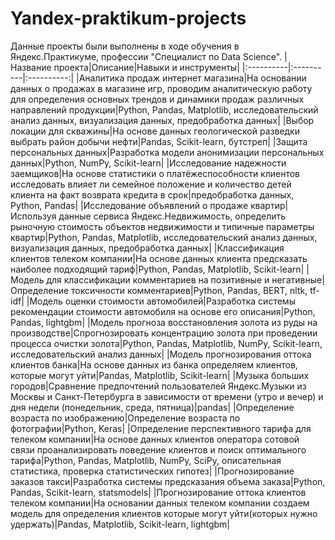 # Yandex-praktikum-projects
Данные проекты были выполнены в ходе обучения в Яндекс.Практикуме, профессии "Специалист по Data Science".
|Название проекта|Описание|Навыки и инструменты|
|:----------|:----------|:----------:|
|Аналитика продаж интернет магазина|На основании данных о продажах в магазине игр, проводим аналитическую работу для определения основных трендов и динамики продаж различных направлений продукции|Python, Pandas, Matplotlib, исследовательский анализ данных, визуализация данных, предобработка данных|
|Выбор локации для скважины|На основе данных геологической разведки выбрать район добычи нефти|Pandas, Scikit-learn, бутстреп|
|Защита персональных данных|Разработка модели анонимизации персональных данных|Python, NumPy, Scikit-learn|
|Исследование надежности заемщиков|На основе статистики о платёжеспособности клиентов исследовать влияет ли семейное положение и количество детей клиента на факт возврата кредита в срок|предобработка данных, Python, Pandas|
|Исследование объявлений о продаже квартир|Используя данные сервиса Яндекс.Недвижимость, определить рыночную стоимость объектов недвижимости и типичные параметры квартир|Python, Pandas, Matplotlib, исследовательский анализ данных, визуализация данных, предобработка данных|
|Классификация клиентов телеком компании|На основе данных клиента предсказать наиболее подходящий тариф|Python, Pandas, Matplotlib, Scikit-learn|
|Модель для классификации комментариев на позитивные и негативные|Определение токсичности комментариев|Python, Pandas, BERT, nltk, tf-idf|
|Модель оценки стоимости автомобилей|Разработка системы рекомендации стоимости автомобиля на основе его описания|Python, Pandas, lightgbm|
|Модель прогноза восстановления золота из руды на производстве|Спрогнозировать концентрацию золота при проведении процесса очистки золота|Python, Pandas, Matplotlib, NumPy, Scikit-learn, исследовательский анализ данных|
|Модель прогнозирования оттока клиентов банка|На основе данных из банка определяем клиентов, которые могут уйти|Pandas, Matplotlib, Scikit-learn|
|Музыка больших городов|Сравнение предпочтений пользователей Яндекс.Музыки из Москвы и Санкт-Петербурга в зависимости от времени (утро и вечер) и дня недели (понедельник, среда, пятница)|pandas|
|Определение возраста по изображению|Определение возраста по фотографии|Python, Keras|
|Определение перспективного тарифа для телеком компании|На основе данных клиентов оператора сотовой связи проанализировать поведение клиентов и поиск оптимального тарифа|Python, Pandas, Matplotlib, NumPy, SciPy, описательная статистика, проверка статистических гипотез|
|Прогнозирование заказов такси|Разработка системы предсказания объема заказа|Python, Pandas, Scikit-learn, statsmodels|
|Прогнозирование оттока клиентов телеком компании|На основании данных телеком компании создаем модель для определения клиентов которые могут уйти(которых нужно удержать)|Pandas, Matplotlib, Scikit-learn, lightgbm|
